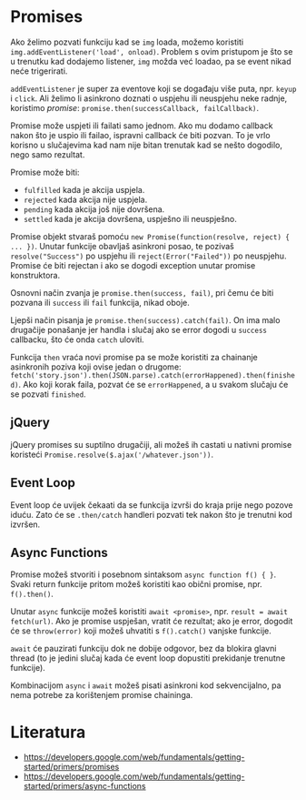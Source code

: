 # Promises

Ako želimo pozvati funkciju kad se `img` loada, možemo koristiti `img.addEventListener('load', onload)`. Problem s ovim pristupom je što se u trenutku kad dodajemo listener, `img` možda već loadao, pa se event nikad neće trigerirati.

`addEventListener` je super za eventove koji se događaju više puta, npr. `keyup` i `click`. Ali želimo li asinkrono doznati o uspjehu ili neuspjehu neke radnje, koristimo *promise*: `promise.then(successCallback, failCallback)`.

Promise može uspjeti ili failati samo jednom. Ako mu dodamo callback nakon što je uspio ili failao, ispravni callback će biti pozvan. To je vrlo korisno u slučajevima kad nam nije bitan trenutak kad se nešto dogodilo, nego samo rezultat.

Promise može biti:
* `fulfilled` kada je akcija uspjela.
* `rejected` kada akcija nije uspjela.
* `pending` kada akcija još nije dovršena.
* `settled` kada je akcija dovršena, uspješno ili neuspješno.

Promise objekt stvaraš pomoću `new Promise(function(resolve, reject) { ... })`. Unutar funkcije obavljaš asinkroni posao, te pozivaš `resolve("Success")` po uspjehu ili `reject(Error("Failed"))` po neuspjehu. Promise će biti rejectan i ako se dogodi exception unutar promise konstruktora.

Osnovni način zvanja je `promise.then(success, fail)`, pri čemu će biti pozvana ili `success` ili `fail` funkcija, nikad oboje.

Ljepši način pisanja je `promise.then(success).catch(fail)`. On ima malo drugačije ponašanje jer handla i slučaj ako se error dogodi u `success` callbacku, što će onda `catch` uloviti.

Funkcija `then` vraća novi promise pa se može koristiti za chainanje asinkronih poziva koji ovise jedan o drugome:
`fetch('story.json').then(JSON.parse).catch(errorHappened).then(finished)`. Ako koji korak faila, pozvat će se `errorHappened`, a u svakom slučaju će se pozvati `finished`.

## jQuery

jQuery promises su suptilno drugačiji, ali možeš ih castati u nativni promise koristeći `Promise.resolve($.ajax('/whatever.json'))`.

## Event Loop

Event loop će uvijek čekaati da se funkcija izvrši do kraja prije nego pozove iduću. Zato će se `.then/catch` handleri pozvati tek nakon što je trenutni kod izvršen.

## Async Functions

Promise možeš stvoriti i posebnom sintaksom `async function f() { }`. Svaki return funkcije pritom možeš koristiti kao obični promise, npr. `f().then()`.

Unutar `async` funkcije možeš koristiti `await <promise>`, npr.
`result = await fetch(url)`. Ako je promise uspješan, vratit će rezultat; ako je error, dogodit će se `throw(error)` koji možeš uhvatiti s `f().catch()` vanjske funkcije.

`await` će pauzirati funkciju dok ne dobije odgovor, bez da blokira glavni thread (to je jedini slučaj kada će event loop dopustiti prekidanje trenutne funkcije).

Kombinacijom `async` i `await` možeš pisati asinkroni kod sekvencijalno, pa nema potrebe za korištenjem promise chaininga.

# Literatura

* https://developers.google.com/web/fundamentals/getting-started/primers/promises
* https://developers.google.com/web/fundamentals/getting-started/primers/async-functions
